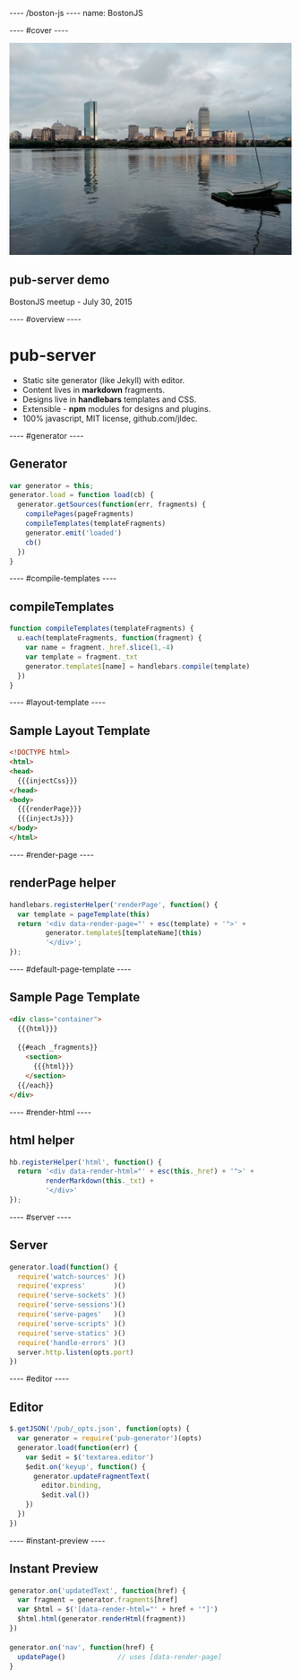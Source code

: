 ---- /boston-js ----
name: BostonJS


---- #cover ----

![](/images/water.jpg)
## pub-server demo
BostonJS meetup - July 30, 2015


---- #overview ----

# pub-server
- Static site generator (like Jekyll) with editor.
- Content lives in **markdown** fragments.
- Designs live in **handlebars** templates and CSS.
- Extensible - **npm** modules for designs and plugins.
- 100% javascript, MIT license, github.com/jldec.


---- #generator ----

## Generator

```js
var generator = this;
generator.load = function load(cb) {
  generator.getSources(function(err, fragments) {
    compilePages(pageFragments)
    compileTemplates(templateFragments)
    generator.emit('loaded')
    cb()
  })
}
```


---- #compile-templates ----

## compileTemplates

```js
function compileTemplates(templateFragments) {
  u.each(templateFragments, function(fragment) {
    var name = fragment._href.slice(1,-4)
    var template = fragment._txt
    generator.template$[name] = handlebars.compile(template)
  })
}
```


---- #layout-template ----

## Sample Layout Template

```html
<!DOCTYPE html>
<html>
<head>
  {{{injectCss}}}
</head>
<body>
  {{{renderPage}}}
  {{{injectJs}}}
</body>
</html>
```


---- #render-page ----

## renderPage helper

```js
handlebars.registerHelper('renderPage', function() {
  var template = pageTemplate(this)
  return '<div data-render-page="' + esc(template) + '">' +
         generator.template$[templateName](this)
         '</div>';
});
```

---- #default-page-template ----

## Sample Page Template

```html
<div class="container">
  {{{html}}}

  {{#each _fragments}}
    <section>
      {{{html}}}
    </section>
  {{/each}}
</div>
```

---- #render-html ----

## html helper

```js
hb.registerHelper('html', function() {
  return '<div data-render-html="' + esc(this._href) + '">' +
         renderMarkdown(this._txt) +
         '</div>'
});
```


---- #server ----

## Server

```js
generator.load(function() {
  require('watch-sources' )()
  require('express'       )()
  require('serve-sockets' )()
  require('serve-sessions')()
  require('serve-pages'   )()
  require('serve-scripts' )()
  require('serve-statics' )()
  require('handle-errors' )()
  server.http.listen(opts.port)
})
```


---- #editor ----

## Editor

```js
$.getJSON('/pub/_opts.json', function(opts) {
  var generator = require('pub-generator')(opts)
  generator.load(function(err) {
    var $edit = $('textarea.editor')
    $edit.on('keyup', function() {
      generator.updateFragmentText(
        editor.binding,
        $edit.val())
    })
  })
})
```


---- #instant-preview ----

## Instant Preview

```js
generator.on('updatedText', function(href) {
  var fragment = generator.fragment$[href]
  var $html = $('[data-render-html="' + href + '"]')
  $html.html(generator.renderHtml(fragment))
})

generator.on('nav', function(href) {
  updatePage()             // uses [data-render-page]
}
```
